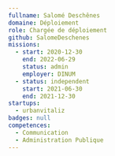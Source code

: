```yaml
---
fullname: Salomé Deschênes
domaine: Déploiement
role: Chargée de déploiement
github: SalomeDeschenes
missions:
  - start: 2020-12-30
    end: 2022-06-29
    status: admin
    employer: DINUM
  - status: independent
    start: 2021-06-30
    end: 2021-12-30
startups:
  - urbanvitaliz
badges: null
competences:
  - Communication
  - Administration Publique
---
```

